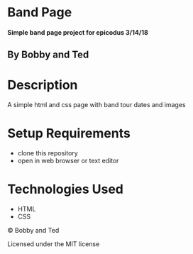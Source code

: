 # Band Page

#### Simple band page project for epicodus 3/14/18

## By Bobby and Ted

# Description

A simple html and css page with band tour dates and images

# Setup Requirements

* clone this repository
* open in web browser or text editor

# Technologies Used

* HTML
* CSS

&copy; Bobby and Ted

Licensed under the MIT license

